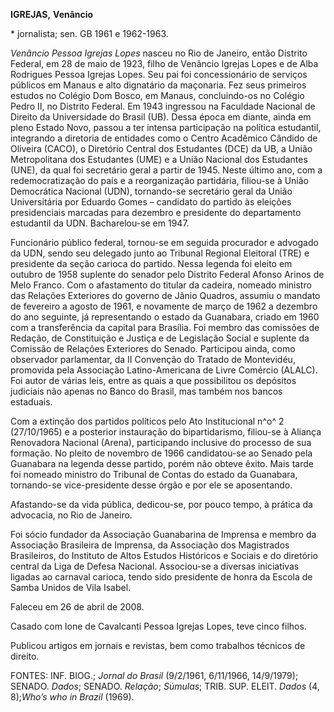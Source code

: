 **IGREJAS,** **Venâncio**

\* jornalista; sen. GB 1961 e 1962-1963.

*Venâncio Pessoa Igrejas Lopes* nasceu no Rio de Janeiro, então Distrito
Federal, em 28 de maio de 1923, filho de Venâncio Igrejas Lopes e de
Alba Rodrigues Pessoa Igrejas Lopes. Seu pai foi concessionário de
serviços públicos em Manaus e alto dignatário da maçonaria. Fez seus
primeiros estudos no Colégio Dom Bosco, em Manaus, concluindo-os no
Colégio Pedro II, no Distrito Federal. Em 1943 ingressou na Faculdade
Nacional de Direito da Universidade do Brasil (UB). Dessa época em
diante, ainda em pleno Estado Novo, passou a ter intensa participação na
política estudantil, integrando a diretoria de entidades como o Centro
Acadêmico Cândido de Oliveira (CACO), o Diretório Central dos Estudantes
(DCE) da UB, a União Metropolitana dos Estudantes (UME) e a União
Nacional dos Estudantes (UNE), da qual foi secretário geral a partir de
1945. Neste último ano, com a redemocratização do país e a reorganização
partidária, filiou-se à União Democrática Nacional (UDN), tornando-se
secretário geral da União Universitária por Eduardo Gomes – candidato do
partido às eleições presidenciais marcadas para dezembro e presidente do
departamento estudantil da UDN. Bacharelou-se em 1947.

Funcionário público federal, tornou-se em seguida procurador e advogado
da UDN, sendo seu delegado junto ao Tribunal Regional Eleitoral (TRE) e
presidente da seção carioca do partido. Nessa legenda foi eleito em
outubro de 1958 suplente do senador pelo Distrito Federal Afonso Arinos
de Melo Franco. Com o afastamento do titular da cadeira, nomeado
ministro das Relações Exteriores do governo de Jânio Quadros, assumiu o
mandato de fevereiro a agosto de 1961, e novamente de março de 1962 a
dezembro do ano seguinte, já representando o estado da Guanabara, criado
em 1960 com a transferência da capital para Brasília. Foi membro das
comissões de Redação, de Constituição e Justiça e de Legislação Social e
suplente da Comissão de Relações Exteriores do Senado. Participou ainda,
como observador parlamentar, da II Convenção do Tratado de Montevidéu,
promovida pela Associação Latino-Americana de Livre Comércio (ALALC).
Foi autor de várias leis, entre as quais a que possibilitou os depósitos
judiciais não apenas no Banco do Brasil, mas também nos bancos
estaduais.

Com a extinção dos partidos políticos pelo Ato Institucional n^o^ 2
(27/10/1965) e a posterior instauração do bipartidarismo, filiou-se à
Aliança Renovadora Nacional (Arena), participando inclusive do processo
de sua formação. No pleito de novembro de 1966 candidatou-se ao Senado
pela Guanabara na legenda desse partido, porém não obteve êxito. Mais
tarde foi nomeado ministro do Tribunal de Contas do estado da Guanabara,
tornando-se vice-presidente desse órgão e por ele se aposentando.

Afastando-se da vida pública, dedicou-se, por pouco tempo, à prática da
advocacia, no Rio de Janeiro.

Foi sócio fundador da Associação Guanabarina de Imprensa e membro da
Associação Brasileira de Imprensa, da Associação dos Magistrados
Brasileiros, do Instituto de Altos Estudos Históricos e Sociais e do
diretório central da Liga de Defesa Nacional. Associou-se a diversas
iniciativas ligadas ao carnaval carioca, tendo sido presidente de honra
da Escola de Samba Unidos de Vila Isabel.

Faleceu em 26 de abril de 2008.

Casado com Ione de Cavalcanti Pessoa Igrejas Lopes, teve cinco filhos.

Publicou artigos em jornais e revistas, bem como trabalhos técnicos de
direito.

FONTES: INF. BIOG.; *Jornal do Brasil* (9/2/1961, 6/11/1966, 14/9/1979);
SENADO. *Dados*; SENADO. *Relação*; *Súmulas*; TRIB. SUP. ELEIT. *Dados*
(4, 8);*Who’s who in Brazil* (1969).
